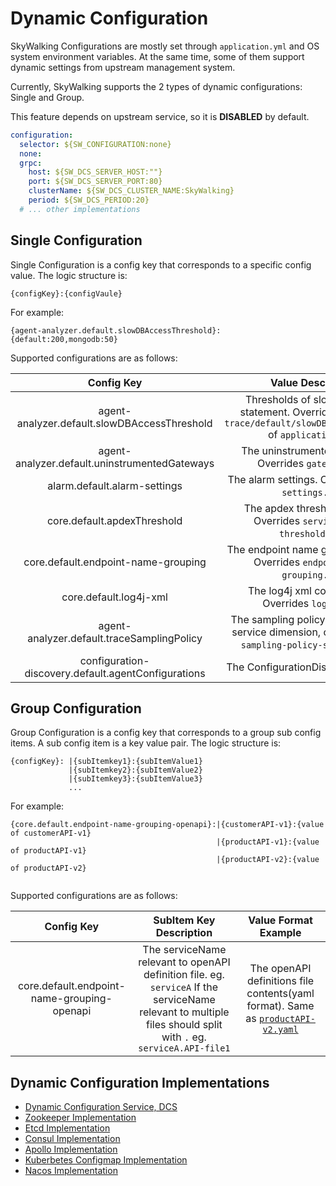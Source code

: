 # Dynamic Configuration
SkyWalking Configurations are mostly set through `application.yml` and OS system environment variables.
At the same time, some of them support dynamic settings from upstream management system.

Currently, SkyWalking supports the 2 types of dynamic configurations: Single and Group.

This feature depends on upstream service, so it is **DISABLED** by default.

```yaml
configuration:
  selector: ${SW_CONFIGURATION:none}
  none:
  grpc:
    host: ${SW_DCS_SERVER_HOST:""}
    port: ${SW_DCS_SERVER_PORT:80}
    clusterName: ${SW_DCS_CLUSTER_NAME:SkyWalking}
    period: ${SW_DCS_PERIOD:20}
  # ... other implementations
```
## Single Configuration
Single Configuration is a config key that corresponds to a specific config value. The logic structure is:
```
{configKey}:{configVaule}
```
For example:
```
{agent-analyzer.default.slowDBAccessThreshold}:{default:200,mongodb:50}
```
Supported configurations are as follows:

| Config Key | Value Description | Value Format Example |
|:----:|:----:|:----:|
|agent-analyzer.default.slowDBAccessThreshold| Thresholds of slow Database statement. Overrides `receiver-trace/default/slowDBAccessThreshold` of `application.yml`. | default:200,mongodb:50|
|agent-analyzer.default.uninstrumentedGateways| The uninstrumented gateways. Overrides `gateways.yml`. | Same as [`gateways.yml`](uninstrumented-gateways.md#configuration-format). |
|alarm.default.alarm-settings| The alarm settings. Overrides `alarm-settings.yml`. | Same as [`alarm-settings.yml`](backend-alarm.md). |
|core.default.apdexThreshold| The apdex threshold settings. Overrides `service-apdex-threshold.yml`. | Same as [`service-apdex-threshold.yml`](apdex-threshold.md). |
|core.default.endpoint-name-grouping| The endpoint name grouping setting. Overrides `endpoint-name-grouping.yml`. | Same as [`endpoint-name-grouping.yml`](endpoint-grouping-rules.md). |
|core.default.log4j-xml| The log4j xml configuration. Overrides `log4j2.xml`. | Same as [`log4j2.xml`](dynamical-logging.md). |
|agent-analyzer.default.traceSamplingPolicy| The sampling policy for default and service dimension, override `trace-sampling-policy-settings.yml`. | same as [`trace-sampling-policy-settings.yml`](trace-sampling.md) | 
|configuration-discovery.default.agentConfigurations| The ConfigurationDiscovery settings. | See [`configuration-discovery.md`](https://github.com/apache/skywalking-java/blob/20fb8c81b3da76ba6628d34c12d23d3d45c973ef/docs/en/setup/service-agent/java-agent/configuration-discovery.md). |

## Group Configuration
Group Configuration is a config key that corresponds to a group sub config items. A sub config item is a key value pair. The logic structure is:
```
{configKey}: |{subItemkey1}:{subItemValue1}
             |{subItemkey2}:{subItemValue2}
             |{subItemkey3}:{subItemValue3}
             ...      
```
For example:
```
{core.default.endpoint-name-grouping-openapi}:|{customerAPI-v1}:{value of customerAPI-v1}
                                              |{productAPI-v1}:{value of productAPI-v1}
                                              |{productAPI-v2}:{value of productAPI-v2}
                                              
```
Supported configurations are as follows:

| Config Key | SubItem Key Description | Value Format Example |
|:----:|:----:|:----:|
|core.default.endpoint-name-grouping-openapi|The serviceName relevant to openAPI definition file. eg. `serviceA` If the serviceName relevant to multiple files should split with `.` eg. `serviceA.API-file1` |The openAPI definitions file contents(yaml format). Same as [`productAPI-v2.yaml`](endpoint-grouping-rules.md)|

## Dynamic Configuration Implementations
- [Dynamic Configuration Service, DCS](./dynamic-config-service.md)
- [Zookeeper Implementation](./dynamic-config-zookeeper.md)
- [Etcd Implementation](./dynamic-config-etcd.md)
- [Consul Implementation](./dynamic-config-consul.md)
- [Apollo Implementation](./dynamic-config-apollo.md)
- [Kuberbetes Configmap Implementation](./dynamic-config-configmap.md)
- [Nacos Implementation](./dynamic-config-nacos.md)

